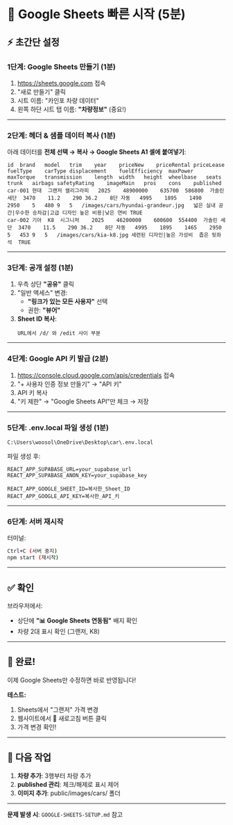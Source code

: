 # 🚀 Google Sheets 빠른 시작 (5분)

## ⚡ **초간단 설정**

### **1단계: Google Sheets 만들기** (1분)

1. https://sheets.google.com 접속
2. "새로 만들기" 클릭
3. 시트 이름: "카인포 차량 데이터"
4. 왼쪽 하단 시트 탭 이름: **"차량정보"** (중요!)

---

### **2단계: 헤더 & 샘플 데이터 복사** (1분)

아래 데이터를 **전체 선택 → 복사 → Google Sheets A1 셀에 붙여넣기**:

```
id	brand	model	trim	year	priceNew	priceRental	priceLease	fuelType	carType	displacement	fuelEfficiency	maxPower	maxTorque	transmission	length	width	height	wheelbase	seats	trunk	airbags	safetyRating	imageMain	pros	cons	published
car-001	현대	그랜저	캘리그라피	2025	48900000	635700	586800	가솔린	세단	3470	11.2	290	36.2	8단 자동	4995	1895	1490	2950	5	480	9	5	/images/cars/hyundai-grandeur.jpg	넓은 실내 공간|우수한 승차감|고급 디자인	높은 비용|낮은 연비	TRUE
car-002	기아	K8	시그니처	2025	46200000	600600	554400	가솔린	세단	3470	11.5	290	36.2	8단 자동	4995	1895	1465	2950	5	453	9	5	/images/cars/kia-k8.jpg	세련된 디자인|높은 가성비	좁은 뒷좌석	TRUE
```

---

### **3단계: 공개 설정** (1분)

1. 우측 상단 **"공유"** 클릭
2. "일반 액세스" 변경:
   - **"링크가 있는 모든 사용자"** 선택
   - 권한: **"뷰어"**
3. **Sheet ID 복사**:
   ```
   URL에서 /d/ 와 /edit 사이 부분
   ```

---

### **4단계: Google API 키 발급** (2분)

1. https://console.cloud.google.com/apis/credentials 접속
2. "+ 사용자 인증 정보 만들기" → "API 키"
3. API 키 복사
4. "키 제한" → "Google Sheets API"만 체크 → 저장

---

### **5단계: .env.local 파일 생성** (1분)

```
C:\Users\woosol\OneDrive\Desktop\car\.env.local
```

파일 생성 후:

```env
REACT_APP_SUPABASE_URL=your_supabase_url
REACT_APP_SUPABASE_ANON_KEY=your_supabase_key

REACT_APP_GOOGLE_SHEET_ID=복사한_Sheet_ID
REACT_APP_GOOGLE_API_KEY=복사한_API_키
```

---

### **6단계: 서버 재시작**

터미널:

```bash
Ctrl+C (서버 중지)
npm start (재시작)
```

---

## ✅ **확인**

브라우저에서:

- 상단에 **"📊 Google Sheets 연동됨"** 배지 확인
- 차량 2대 표시 확인 (그랜저, K8)

---

## 🎉 **완료!**

이제 Google Sheets만 수정하면 바로 반영됩니다!

**테스트:**

1. Sheets에서 "그랜저" 가격 변경
2. 웹사이트에서 🔄 새로고침 버튼 클릭
3. 가격 변경 확인!

---

## 📝 **다음 작업**

1. **차량 추가**: 3행부터 차량 추가
2. **published 관리**: 체크/해제로 표시 제어
3. **이미지 추가**: public/images/cars/ 폴더

---

**문제 발생 시**: `GOOGLE-SHEETS-SETUP.md` 참고
